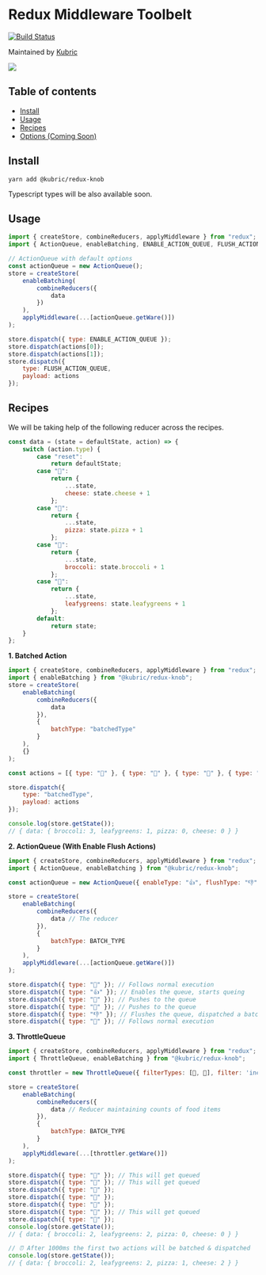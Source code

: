 # Redux Middleware Toolbelt

[![Build Status](https://circleci.com/gh/LogRocket/redux-logger/tree/master.svg?style=svg)](https://circleci.com/gh/LogRocket/redux-logger/tree/master)

Maintained by [Kubric](http://kubric.io)

[![](https://res.cloudinary.com/ddbxzcb7k/image/upload/c_scale,w_151/v1565414508/kubric-logo_xio8pa.png)](http://kubric.io)

## Table of contents

-   [Install](#install)
-   [Usage](#usage)
-   [Recipes](#recipes)
-   [Options (Coming Soon) ](#options)

## Install

`yarn add @kubric/redux-knob`

Typescript types will be also available soon.

## Usage

```javascript
import { createStore, combineReducers, applyMiddleware } from "redux";
import { ActionQueue, enableBatching, ENABLE_ACTION_QUEUE, FLUSH_ACTION_QUEUE } from "@kubric/redux-knob";

// ActionQueue with default options
const actionQueue = new ActionQueue();
store = createStore(
	enableBatching(
		combineReducers({
			data
		})
	),
	applyMiddleware(...[actionQueue.getWare()])
);
```

```javascript
store.dispatch({ type: ENABLE_ACTION_QUEUE });
store.dispatch(actions[0]);
store.dispatch(actions[1]);
store.dispatch({
	type: FLUSH_ACTION_QUEUE,
	payload: actions
});
```

## Recipes

We will be taking help of the following reducer across the recipes.

```javascript
const data = (state = defaultState, action) => {
	switch (action.type) {
		case "reset":
			return defaultState;
		case "🧀":
			return {
				...state,
				cheese: state.cheese + 1
			};
		case "🍕":
			return {
				...state,
				pizza: state.pizza + 1
			};
		case "🥦":
			return {
				...state,
				broccoli: state.broccoli + 1
			};
		case "🥬":
			return {
				...state,
				leafygreens: state.leafygreens + 1
			};
		default:
			return state;
	}
};
```

**1. Batched Action**

```javascript
import { createStore, combineReducers, applyMiddleware } from "redux";
import { enableBatching } from "@kubric/redux-knob";
store = createStore(
	enableBatching(
		combineReducers({
			data
		}),
		{
			batchType: "batchedType"
		}
	),
	{}
);

const actions = [{ type: "🥦" }, { type: "🥬" }, { type: "🥦" }, { type: "🥦" }];

store.dispatch({
	type: "batchedType",
	payload: actions
});

console.log(store.getState());
// { data: { broccoli: 3, leafygreens: 1, pizza: 0, cheese: 0 } }
```

**2. ActionQueue (With Enable Flush Actions)**

```javascript
import { createStore, combineReducers, applyMiddleware } from "redux";
import { ActionQueue, enableBatching } from "@kubric/redux-knob";

const actionQueue = new ActionQueue({ enableType: "👍", flushType: "👎" });

store = createStore(
	enableBatching(
		combineReducers({
			data // The reducer
		}),
		{
			batchType: BATCH_TYPE
		}
	),
	applyMiddleware(...[actionQueue.getWare()])
);

store.dispatch({ type: "🥦" }); // Follows normal execution
store.dispatch({ type: "👍" }); // Enables the queue, starts queing
store.dispatch({ type: "🥬" }); // Pushes to the queue
store.dispatch({ type: "🥦" }); // Pushes to the queue
store.dispatch({ type: "👎" }); // Flushes the queue, dispatched a batched action
store.dispatch({ type: "🥬" }); // Follows normal execution
```

**3. ThrottleQueue**

```javascript
import { createStore, combineReducers, applyMiddleware } from "redux";
import { ThrottleQueue, enableBatching } from "@kubric/redux-knob";

const throttler = new ThrottleQueue({ filterTypes: [🧀, 🍕], filter: 'include', delay: 1000 });

store = createStore(
	enableBatching(
		combineReducers({
			data // Reducer maintaining counts of food items
		}),
		{
			batchType: BATCH_TYPE
		}
	),
	applyMiddleware(...[throttler.getWare()])
);

store.dispatch({ type: "🧀" }); // This will get queued
store.dispatch({ type: "🧀" }); // This will get queued
store.dispatch({ type: "🥦" });
store.dispatch({ type: "🥦" });
store.dispatch({ type: "🥬" });
store.dispatch({ type: "🍕" }); // This will get queued
store.dispatch({ type: "🥬" });
console.log(store.getState());
// { data: { broccoli: 2, leafygreens: 2, pizza: 0, cheese: 0 } }

// ⏰ After 1000ms the first two actions will be batched & dispatched
console.log(store.getState());
// { data: { broccoli: 2, leafygreens: 2, pizza: 1, cheese: 2 } }
```

